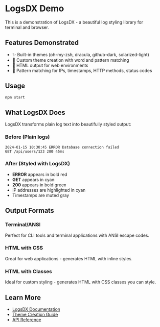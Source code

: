 # LogsDX Demo

This is a demonstration of LogsDX - a beautiful log styling library for terminal and browser.

## Features Demonstrated

- ✨ Built-in themes (oh-my-zsh, dracula, github-dark, solarized-light)
- 🎨 Custom theme creation with word and pattern matching
- 📱 HTML output for web environments
- 🎯 Pattern matching for IPs, timestamps, HTTP methods, status codes

## Usage

```bash
npm start
```

## What LogsDX Does

LogsDX transforms plain log text into beautifully styled output:

### Before (Plain logs)
```
2024-01-15 10:30:45 ERROR Database connection failed
GET /api/users/123 200 45ms
```

### After (Styled with LogsDX)
- **ERROR** appears in bold red
- **GET** appears in cyan
- **200** appears in bold green
- IP addresses are highlighted in cyan
- Timestamps are muted gray

## Output Formats

### Terminal/ANSI
Perfect for CLI tools and terminal applications with ANSI escape codes.

### HTML with CSS
Great for web applications - generates HTML with inline styles.

### HTML with Classes
Ideal for custom styling - generates HTML with CSS classes you can style.

## Learn More

- [LogsDX Documentation](https://github.com/your-repo/logsdx)
- [Theme Creation Guide](https://github.com/your-repo/logsdx/docs/themes)
- [API Reference](https://github.com/your-repo/logsdx/docs/api)